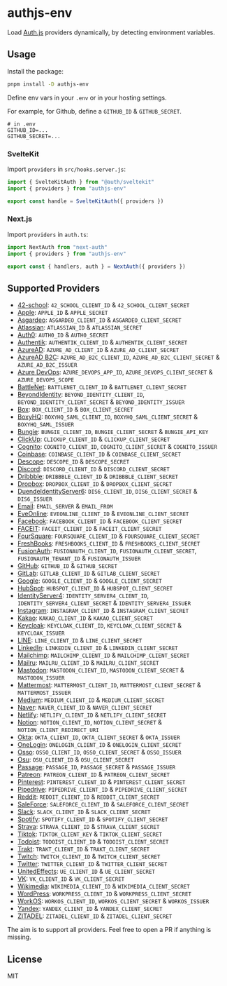 # authjs-env

Load [Auth.js](https://authjs.dev) providers dynamically, by detecting environment variables.

## Usage

Install the package:

```sh
pnpm install -D authjs-env
```

Define env vars in your `.env` or in your hosting settings.

For example, for Github, define a `GITHUB_ID` & `GITHUB_SECRET`.

```
# in .env
GITHUB_ID=...
GITHUB_SECRET=...
```

### SvelteKit

Import `providers` in `src/hooks.server.js`:

```javascript
import { SvelteKitAuth } from "@auth/sveltekit"
import { providers } from "authjs-env"

export const handle = SvelteKitAuth({ providers })
```

### Next.js

Import `providers` in `auth.ts`:

```javascript
import NextAuth from "next-auth"
import { providers } from "authjs-env"

export const { handlers, auth } = NextAuth({ providers })
```

## Supported Providers

- [42-school](https://authjs.dev/reference/core/providers/42-school): `42_SCHOOL_CLIENT_ID` & `42_SCHOOL_CLIENT_SECRET`
- [Apple](https://authjs.dev/reference/core/providers/apple): `APPLE_ID` & `APPLE_SECRET`
- [Asgardeo](https://authjs.dev/reference/core/providers/asgardeo): `ASGARDEO_CLIENT_ID` & `ASGARDEO_CLIENT_SECRET`
- [Atlassian](https://authjs.dev/reference/core/providers/atlassian): `ATLASSIAN_ID` & `ATLASSIAN_SECRET`
- [Auth0](https://authjs.dev/reference/core/providers/auth0): `AUTH0_ID` & `AUTH0_SECRET`
- [Authentik](https://authjs.dev/reference/core/providers/authentik): `AUTHENTIK_CLIENT_ID` & `AUTHENTIK_CLIENT_SECRET`
- [AzureAD](https://authjs.dev/reference/core/providers/azure-ad): `AZURE_AD_CLIENT_ID` & `AZURE_AD_CLIENT_SECRET`
- [AzureAD B2C](https://authjs.dev/reference/core/providers/azure-ad-b2c): `AZURE_AD_B2C_CLIENT_ID`, `AZURE_AD_B2C_CLIENT_SECRET` & `AZURE_AD_B2C_ISSUER`
- [Azure DevOps](https://authjs.dev/reference/core/providers/azure-devops): `AZURE_DEVOPS_APP_ID`, `AZURE_DEVOPS_CLIENT_SECRET` & `AZURE_DEVOPS_SCOPE`
- [BattleNet](https://authjs.dev/reference/core/providers/battlenet): `BATTLENET_CLIENT_ID` & `BATTLENET_CLIENT_SECRET`
- [BeyondIdentity](https://authjs.dev/reference/core/providers/beyondidentity): `BEYOND_IDENTITY_CLIENT_ID`, `BEYOND_IDENTITY_CLIENT_SECRET` & `BEYOND_IDENTITY_ISSUER`
- [Box](https://authjs.dev/reference/core/providers/box): `BOX_CLIENT_ID` & `BOX_CLIENT_SECRET`
- [BoxyHQ](https://authjs.dev/reference/core/providers/boxyhq-saml): `BOXYHQ_SAML_CLIENT_ID`, `BOXYHQ_SAML_CLIENT_SECRET` & `BOXYHQ_SAML_ISSUER`
- [Bungie](https://authjs.dev/reference/core/providers/bungie): `BUNGIE_CLIENT_ID`, `BUNGIE_CLIENT_SECRET` & `BUNGIE_API_KEY`
- [ClickUp](https://authjs.dev/reference/core/providers/click-up): `CLICKUP_CLIENT_ID` & `CLICKUP_CLIENT_SECRET`
- [Cognito](https://authjs.dev/reference/core/providers/cognito): `COGNITO_CLIENT_ID`, `COGNITO_CLIENT_SECRET` & `COGNITO_ISSUER`
- [Coinbase](https://authjs.dev/reference/core/providers/coinbase): `COINBASE_CLIENT_ID` & `COINBASE_CLIENT_SECRET`
- [Descope](https://authjs.dev/reference/core/providers/descope): `DESCOPE_ID` & `DESCOPE_SECRET`
- [Discord](https://authjs.dev/reference/core/providers/discord): `DISCORD_CLIENT_ID` & `DISCORD_CLIENT_SECRET`
- [Dribbble](https://authjs.dev/reference/core/providers/dribbble): `DRIBBBLE_CLIENT_ID` & `DRIBBBLE_CLIENT_SECRET`
- [Dropbox](https://authjs.dev/reference/core/providers/dropbox): `DROPBOX_CLIENT_ID` & `DROPBOX_CLIENT_SECRET`
- [DuendeIdentityServer6](https://authjs.dev/reference/core/providers/duende-identity-server6): `DIS6_CLIENT_ID`, `DIS6_CLIENT_SECRET` & `DIS6_ISSUER`
- [Email](https://authjs.dev/reference/core/providers/email): `EMAIL_SERVER` & `EMAIL_FROM`
- [EveOnline](https://authjs.dev/reference/core/providers/eveonline): `EVEONLINE_CLIENT_ID` & `EVEONLINE_CLIENT_SECRET`
- [Facebook](https://authjs.dev/reference/core/providers/facebook): `FACEBOOK_CLIENT_ID` & `FACEBOOK_CLIENT_SECRET`
- [FACEIT](https://authjs.dev/reference/core/providers/faceit): `FACEIT_CLIENT_ID` & `FACEIT_CLIENT_SECRET`
- [FourSquare](https://authjs.dev/reference/core/providers/foursquare): `FOURSQUARE_CLIENT_ID` & `FOURSQUARE_CLIENT_SECRET`
- [FreshBooks](https://authjs.dev/reference/core/providers/freshbooks): `FRESHBOOKS_CLIENT_ID` & `FRESHBOOKS_CLIENT_SECRET`
- [FusionAuth](https://authjs.dev/reference/core/providers/fusionauth): `FUSIONAUTH_CLIENT_ID`, `FUSIONAUTH_CLIENT_SECRET`, `FUSIONAUTH_TENANT_ID` & `FUSIONAUTH_ISSUER`
- [GitHub](https://authjs.dev/reference/core/providers/github): `GITHUB_ID` & `GITHUB_SECRET`
- [GitLab](https://authjs.dev/reference/core/providers/gitlab): `GITLAB_CLIENT_ID` & `GITLAB_CLIENT_SECRET`
- [Google](https://authjs.dev/reference/core/providers/google): `GOOGLE_CLIENT_ID` & `GOOGLE_CLIENT_SECRET`
- [HubSpot](https://authjs.dev/reference/core/providers/hubspot): `HUBSPOT_CLIENT_ID` & `HUBSPOT_CLIENT_SECRET`
- [IdentityServer4](https://authjs.dev/reference/core/providers/identity-server4): `IDENTITY_SERVER4_CLIENT_ID`, `IDENTITY_SERVER4_CLIENT_SECRET` & `IDENTITY_SERVER4_ISSUER`
- [Instagram](https://authjs.dev/reference/core/providers/instagram): `INSTAGRAM_CLIENT_ID` & `INSTAGRAM_CLIENT_SECRET`
- [Kakao](https://authjs.dev/reference/core/providers/kakao): `KAKAO_CLIENT_ID` & `KAKAO_CLIENT_SECRET`
- [Keycloak](https://authjs.dev/reference/core/providers/keycloak): `KEYCLOAK_CLIENT_ID`, `KEYCLOAK_CLIENT_SECRET` & `KEYCLOAK_ISSUER`
- [LINE](https://authjs.dev/reference/core/providers/line): `LINE_CLIENT_ID` & `LINE_CLIENT_SECRET`
- [LinkedIn](https://authjs.dev/reference/core/providers/linkedin): `LINKEDIN_CLIENT_ID` & `LINKEDIN_CLIENT_SECRET`
- [Mailchimp](https://authjs.dev/reference/core/providers/mailchimp): `MAILCHIMP_CLIENT_ID` & `MAILCHIMP_CLIENT_SECRET`
- [Mailru](https://authjs.dev/reference/core/providers/mailru): `MAILRU_CLIENT_ID` & `MAILRU_CLIENT_SECRET`
- [Mastodon](https://authjs.dev/reference/core/providers/mastodon): `MASTODON_CLIENT_ID`, `MASTODON_CLIENT_SECRET` & `MASTODON_ISSUER`
- [Mattermost](https://authjs.dev/reference/core/providers/mattermost): `MATTERMOST_CLIENT_ID`, `MATTERMOST_CLIENT_SECRET` & `MATTERMOST_ISSUER`
- [Medium](https://authjs.dev/reference/core/providers/medium): `MEDIUM_CLIENT_ID` & `MEDIUM_CLIENT_SECRET`
- [Naver](https://authjs.dev/reference/core/providers/naver): `NAVER_CLIENT_ID` & `NAVER_CLIENT_SECRET`
- [Netlify](https://authjs.dev/reference/core/providers/netlify): `NETLIFY_CLIENT_ID` & `NETLIFY_CLIENT_SECRET`
- [Notion](https://authjs.dev/reference/core/providers/notion): `NOTION_CLIENT_ID`, `NOTION_CLIENT_SECRET` & `NOTION_CLIENT_REDIRECT_URI`
- [Okta](https://authjs.dev/reference/core/providers/okta): `OKTA_CLIENT_ID`, `OKTA_CLIENT_SECRET` & `OKTA_ISSUER`
- [OneLogin](https://authjs.dev/reference/core/providers/onelogin): `ONELOGIN_CLIENT_ID` & `ONELOGIN_CLIENT_SECRET`
- [Osso](https://authjs.dev/reference/core/providers/osso): `OSSO_CLIENT_ID`, `OSSO_CLIENT_SECRET` & `OSSO_ISSUER`
- [Osu](https://authjs.dev/reference/core/providers/osu): `OSU_CLIENT_ID` & `OSU_CLIENT_SECRET`
- [Passage](https://authjs.dev/reference/core/providers/passage): `PASSAGE_ID`, `PASSAGE_SECRET` & `PASSAGE_ISSUER`
- [Patreon](https://authjs.dev/reference/core/providers/patreon): `PATREON_CLIENT_ID` & `PATREON_CLIENT_SECRET`
- [Pinterest](https://authjs.dev/reference/core/providers/pinterest): `PINTEREST_CLIENT_ID` & `PINTEREST_CLIENT_SECRET`
- [Pipedrive](https://authjs.dev/reference/core/providers/pipedrive): `PIPEDRIVE_CLIENT_ID` & `PIPEDRIVE_CLIENT_SECRET`
- [Reddit](https://authjs.dev/reference/core/providers/reddit): `REDDIT_CLIENT_ID` & `REDDIT_CLIENT_SECRET`
- [SaleForce](https://authjs.dev/reference/core/providers/salesforce): `SALEFORCE_CLIENT_ID` & `SALEFORCE_CLIENT_SECRET`
- [Slack](https://authjs.dev/reference/core/providers/slack): `SLACK_CLIENT_ID` & `SLACK_CLIENT_SECRET`
- [Spotify](https://authjs.dev/reference/core/providers/spotify): `SPOTIFY_CLIENT_ID` & `SPOTIFY_CLIENT_SECRET`
- [Strava](https://authjs.dev/reference/core/providers/strava): `STRAVA_CLIENT_ID` & `STRAVA_CLIENT_SECRET`
- [Tiktok](https://authjs.dev/reference/core/providers/tiktok): `TIKTOK_CLIENT_KEY` & `TIKTOK_CLIENT_SECRET`
- [Todoist](https://authjs.dev/reference/core/providers/todoist): `TODOIST_CLIENT_ID` & `TODOIST_CLIENT_SECRET`
- [Trakt](https://authjs.dev/reference/core/providers/trakt): `TRAKT_CLIENT_ID` & `TRAKT_CLIENT_SECRET`
- [Twitch](https://authjs.dev/reference/core/providers/twitch): `TWITCH_CLIENT_ID` & `TWITCH_CLIENT_SECRET`
- [Twitter](https://authjs.dev/reference/core/providers/twitter): `TWITTER_CLIENT_ID` & `TWITTER_CLIENT_SECRET`
- [UnitedEffects](https://authjs.dev/reference/core/providers/united-effects): `UE_CLIENT_ID` & `UE_CLIENT_SECRET`
- [VK](https://authjs.dev/reference/core/providers/vk): `VK_CLIENT_ID` & `VK_CLIENT_SECRET`
- [Wikimedia](https://authjs.dev/reference/core/providers/wikimedia): `WIKIMEDIA_CLIENT_ID` & `WIKIMEDIA_CLIENT_SECRET`
- [WordPress](https://authjs.dev/reference/core/providers/wordpress): `WORKPRESS_CLIENT_ID` & `WORKPRESS_CLIENT_SECRET`
- [WorkOS](https://authjs.dev/reference/core/providers/workos): `WORKOS_CLIENT_ID`, `WORKOS_CLIENT_SECRET` & `WORKOS_ISSUER`
- [Yandex](https://authjs.dev/reference/core/providers/yandex): `YANDEX_CLIENT_ID` & `YANDEX_CLIENT_SECRET`
- [ZITADEL](https://authjs.dev/reference/core/providers/zitadel): `ZITADEL_CLIENT_ID` & `ZITADEL_CLIENT_SECRET`

The aim is to support all providers.
Feel free to open a PR if anything is missing.

## License

MIT
